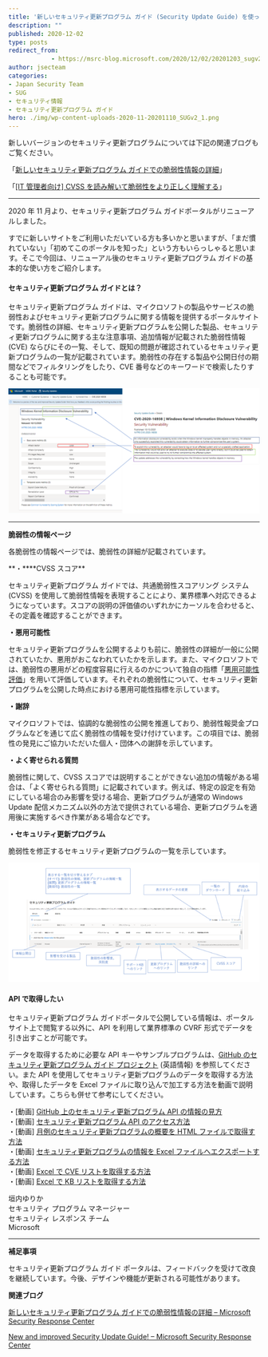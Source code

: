 ```yaml
---
title: '新しいセキュリティ更新プログラム ガイド (Security Update Guide) を使ってみよう'
description: ""
published: 2020-12-02
type: posts
redirect_from:
            - https://msrc-blog.microsoft.com/2020/12/02/20201203_sugv2_howto/
author: jsecteam
categories:
- Japan Security Team
- SUG
- セキュリティ情報
- セキュリティ更新プログラム ガイド
hero: ./img/wp-content-uploads-2020-11-20201110_SUGv2_1.png
---
```

新しいバージョンのセキュリティ更新プログラムについては下記の関連ブログもご覧ください。

「[新しいセキュリティ更新プログラム ガイドでの脆弱性情報の詳細](https://msrc-blog.microsoft.com/2020/11/09/20201110_sugv2/)」

「[\[IT 管理者向け\] CVSS を読み解いて脆弱性をより正しく理解する](https://msrc-blog.microsoft.com/2020/12/16/20201217_cvss/)」

---

2020 年 11 月より、セキュリティ更新プログラム ガイドポータルがリニューアルしました。

すでに新しいサイトをご利用いただいている方も多いかと思いますが、「まだ慣れていない」「初めてこのポータルを知った」という方もいらっしゃると思います。そこで今回は、リニューアル後のセキュリティ更新プログラム ガイドの基本的な使い方をご紹介します。

#### **セキュリティ更新プログラム ガイドとは？**

セキュリティ更新プログラム ガイドは、マイクロソフトの製品やサービスの脆弱性およびセキュリティ更新プログラムに関する情報を提供するポータルサイトです。脆弱性の詳細、セキュリティ更新プログラムを公開した製品、セキュリティ更新プログラムに関する主な注意事項、追加情報が記載された脆弱性情報 (CVE) ならびにその一覧、そして、既知の問題が確認されているセキュリティ更新プログラムの一覧が記載されています。脆弱性の存在する製品や公開日付の期間などでフィルタリングをしたり、CVE 番号などのキーワードで検索したりすることも可能です。

![](./img/wp-content-uploads-2020-11-20201110_SUGv2_1.png)

---

**脆弱性の情報ページ**

各脆弱性の情報ページでは、脆弱性の詳細が記載されています。

**・\*\***CVSS スコア\*\*

セキュリティ更新プログラム ガイドでは、共通脆弱性スコアリング システム (CVSS) を使用して脆弱性情報を表現することにより、業界標準へ対応できるようになっています。スコアの説明の評価値のいずれかにカーソルを合わせると、その定義を確認することができます。

**・悪用可能性**

セキュリティ更新プログラムを公開するよりも前に、脆弱性の詳細が一般に公開されていたか、悪用がおこなわれていたかを示します。また、マイクロソフトでは、脆弱性の悪用がどの程度容易に行えるのかについて独自の指標「[悪用可能性評価](https://www.microsoft.com/msrc/exploitability-index)」を用いて評価しています。それぞれの脆弱性について、セキュリティ更新プログラムを公開した時点における悪用可能性指標を示しています。

**・謝辞**

マイクロソフトでは、協調的な脆弱性の公開を推進しており、脆弱性報奨金プログラムなどを通じて広く脆弱性の情報を受け付けています。この項目では、脆弱性の発見にご協力いただいた個人・団体への謝辞を示しています。

**・よく寄せられる質問**

脆弱性に関して、CVSS スコアでは説明することができない追加の情報がある場合は、「よく寄せられる質問」に記載されています。例えば、特定の設定を有効にしている場合のみ影響を受ける場合、更新プログラムが通常の Windows Update 配信メカニズム以外の方法で提供されている場合、更新プログラムを適用後に実施するべき作業がある場合などです。

**・セキュリティ更新プログラム**

脆弱性を修正するセキュリティ更新プログラムの一覧を示しています。

![](./img/wp-content-uploads-2020-12-20201203_SUGv2_1.png)

#### **API で取得したい**

セキュリティ更新プログラム ガイドポータルで公開している情報は、ポータルサイト上で閲覧する以外に、API を利用して業界標準の CVRF 形式でデータを引き出すことが可能です。

データを取得するために必要な API キーやサンプルプログラムは、[GitHub のセキュリティ更新プログラム ガイド プロジェクト](https://github.com/Microsoft/MSRC-Microsoft-Security-Updates-API) (英語情報) を参照してください。また API を使用してセキュリティ更新プログラムのデータを取得する方法や、取得したデータを Excel ファイルに取り込んで加工する方法を動画で説明しています。こちらも併せて参考にしてください。

・\[動画] [GitHub 上のセキュリティ更新プログラム API の情報の見方](https://aka.ms/SUGAPIdemo1_J)  
・\[動画] [セキュリティ更新プログラム API のアクセス方法](https://aka.ms/SUGAPIdemo2_J)  
・\[動画] [月例のセキュリティ更新プログラムの概要を HTML ファイルで取得す方法](https://aka.ms/SUGAPIdemo3_J)  
・\[動画] [セキュリティ更新プログラムの情報を Excel ファイルへエクスポートする方法](https://aka.ms/SUGAPIdemo4_J)  
・\[動画] [Excel で CVE リストを取得する方法](https://aka.ms/SUGAPIdemo5_J)  
・\[動画] [Excel で KB リストを取得する方法](https://aka.ms/SUGAPIdemo6_J)

垣内ゆりか  
セキュリティ プログラム マネージャー  
セキュリティ レスポンス チーム  
Microsoft

---

**補足事項**

セキュリティ更新プログラム ガイド ポータルは、フィードバックを受けて改良を継続しています。今後、デザインや機能が更新される可能性があります。

**関連ブログ**

[新しいセキュリティ更新プログラム ガイドでの脆弱性情報の詳細 – Microsoft Security Response Center](https://msrc-blog.microsoft.com/2020/11/09/20201110_sugv2/)

[New and improved Security Update Guide! – Microsoft Security Response Center](https://msrc-blog.microsoft.com/2020/09/21/new-and-improved-security-update-guide/)

<!-- wp:paragraph -->

<!-- /wp:paragraph -->
